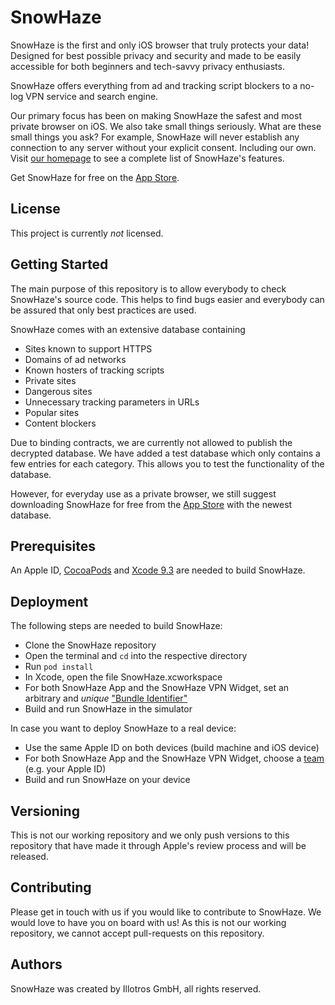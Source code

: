 # SnowHaze


SnowHaze is the first and only iOS browser that truly protects your data! Designed for best possible privacy and security and made to be easily accessible for both beginners and tech-savvy privacy enthusiasts.

SnowHaze offers everything from ad and tracking script blockers to a no-log VPN service and search engine.

Our primary focus has been on making SnowHaze the safest and most private browser on iOS. We also take small things seriously. What are these small things you ask? For example, SnowHaze will never establish any connection to any server without your explicit consent. Including our own. Visit [our homepage](https://snowhaze.com/) to see a complete list of SnowHaze's features.

Get SnowHaze for free on the [App Store](https://snowhaze.com/download).

## License

This project is currently *not* licensed.

## Getting Started

The main purpose of this repository is to allow everybody to check SnowHaze's source code. This helps to find bugs easier and everybody can be assured that only best practices are used.

SnowHaze comes with an extensive database containing  

  * Sites known to support HTTPS 
  * Domains of ad networks
  * Known hosters of tracking scripts
  * Private sites
  * Dangerous sites
  * Unnecessary tracking parameters in URLs
  * Popular sites
  * Content blockers

Due to binding contracts, we are currently not allowed to publish the decrypted database. We have added a test database which only contains a few entries for each category. This allows you to test the functionality of the database.

However, for everyday use as a private browser, we still suggest downloading SnowHaze for free from the [App Store](https://snowhaze.com/download) with the newest database.


## Prerequisites

An Apple ID, [CocoaPods](https://guides.cocoapods.org/using/getting-started.html#installation) and [Xcode 9.3](https://developer.apple.com/xcode/) are needed to build SnowHaze.


## Deployment

The following steps are needed to build SnowHaze:  

  * Clone the SnowHaze repository
  * Open the terminal and `cd` into the respective directory
  * Run  `pod install`
  * In Xcode, open the file SnowHaze.xcworkspace
  * For both SnowHaze App and the SnowHaze VPN Widget, set an arbitrary and *unique* ["Bundle Identifier"](https://cocoacasts.com/what-are-app-ids-and-bundle-identifiers/)
  * Build and run SnowHaze in the simulator

In case you want to deploy SnowHaze to a real device:  

  * Use the same Apple ID on both devices (build machine and iOS device)
  * For both SnowHaze App and the SnowHaze VPN Widget, choose a [team](https://stackoverflow.com/questions/39524148/requires-a-development-team-select-a-development-team-in-the-project-editor-cod) (e.g. your Apple ID)
  * Build and run SnowHaze on your device


## Versioning

This is not our working repository and we only push versions to this repository that have made it through Apple's review process and will be released.


## Contributing

Please get in touch with us if you would like to contribute to SnowHaze. We would love to have you on board with us! As this is not our working repository, we cannot accept pull-requests on this repository.
 

## Authors

SnowHaze was created by Illotros GmbH, all rights reserved.


